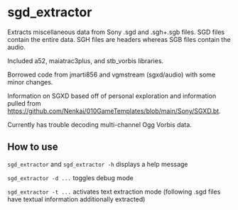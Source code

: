 # sgd_extractor
Extracts miscellaneous data from Sony .sgd and .sgh+.sgb files.
SGD files contain the entire data.
SGH files are headers whereas SGB files contain the audio.

Included a52, maiatrac3plus, and stb_vorbis libraries.

Borrowed code from jmarti856 and vgmstream (sgxd/audio) with some minor changes.

Information on SGXD based off of personal exploration and information pulled from https://github.com/Nenkai/010GameTemplates/blob/main/Sony/SGXD.bt.

Currently has trouble decoding multi-channel Ogg Vorbis data.

## How to use

`sgd_extractor` and `sgd_extractor -h` displays a help message

`sgd_extractor -d ...` toggles debug mode

`sgd_extractor -t ...` activates text extraction mode (following .sgd files have textual information additionally extracted)